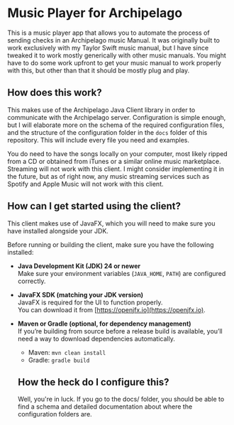 # Music Player for Archipelago

This is a music player app that allows you to automate the process of sending checks in an Archipelago music Manual. 
It was originally built to work exclusively with my Taylor Swift music manual, but I have since tweaked it to work mostly generically with other music manuals. 
You might have to do some work upfront to get your music manual to work properly with this, but other than that it should be mostly plug and play. 

## How does this work?

This makes use of the Archipelago Java Client library in order to communicate with the Archipelago server. 
Configuration is simple enough, but I will elaborate more on the schema of the required configuration files,
and the structure of the configuration folder in the `docs` folder of this repository. This will include every file you need and examples.

You do need to have the songs locally on your computer, most likely ripped from a CD or obtained from iTunes or a similar online music marketplace.
Streaming will not work with this client. I might consider implementing it in the future, but as of right now,
any music streaming services such as Spotify and Apple Music will not work with this client. 

## How can I get started using the client?

This client makes use of JavaFX, which you will need to make sure you have installed alongside your JDK.

Before running or building the client, make sure you have the following installed:

- **Java Development Kit (JDK) 24 or newer**  
  Make sure your environment variables (`JAVA_HOME`, `PATH`) are configured correctly.

- **JavaFX SDK (matching your JDK version)**  
  JavaFX is required for the UI to function properly.  
  You can download it from [https://openjfx.io](https://openjfx.io).

- **Maven or Gradle (optional, for dependency management)**  
  If you’re building from source before a release build is available, you’ll need a way to download dependencies automatically.

    - Maven: `mvn clean install`
    - Gradle: `gradle build`

    ## How the heck do I configure this?

    Well, you're in luck. If you go to the docs/ folder, you should be able to find a schema and detailed documentation about where the configuration folders are.